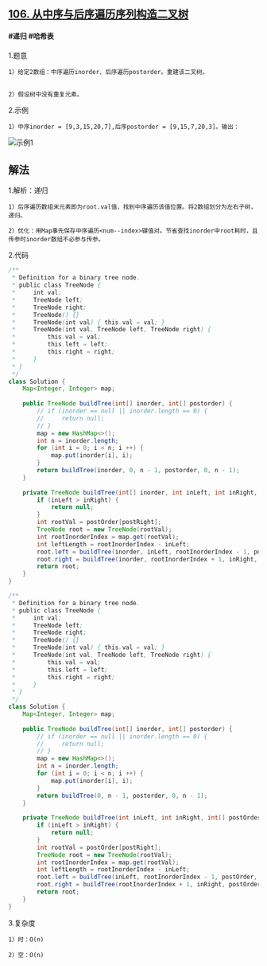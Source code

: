## [106. 从中序与后序遍历序列构造二叉树](https://leetcode.cn/problems/construct-binary-tree-from-inorder-and-postorder-traversal/description/)

#### #递归 #哈希表
1.题意

    1）给定2数组：中序遍历inorder、后序遍历postorder。重建该二叉树。
    

    2）假设树中没有重复元素。

2.示例

    1）中序inorder = [9,3,15,20,7],后序postorder = [9,15,7,20,3]。输出：
![示例1](https://assets.leetcode.com/uploads/2021/02/19/tree.jpg)
## 解法
1.解析：递归

    1）后序遍历数组末元素即为root.val值，找到中序遍历该值位置。将2数组划分为左右子树，递归。

    2）优化：用Map事先保存中序遍历<num--index>键值对。节省查找inorder中root耗时，且传参时inorder数组不必参与传参。

2.代码
```java
/**
 * Definition for a binary tree node.
 * public class TreeNode {
 *     int val;
 *     TreeNode left;
 *     TreeNode right;
 *     TreeNode() {}
 *     TreeNode(int val) { this.val = val; }
 *     TreeNode(int val, TreeNode left, TreeNode right) {
 *         this.val = val;
 *         this.left = left;
 *         this.right = right;
 *     }
 * }
 */
class Solution {
    Map<Integer, Integer> map;
    
    public TreeNode buildTree(int[] inorder, int[] postorder) {
        // if (inorder == null || inorder.length == 0) {
        //     return null;
        // }
        map = new HashMap<>();
        int n = inorder.length;
        for (int i = 0; i < n; i ++) {
            map.put(inorder[i], i);
        }
        return buildTree(inorder, 0, n - 1, postorder, 0, n - 1);
    }
    
    private TreeNode buildTree(int[] inorder, int inLeft, int inRight, int[] postOrder, int postLeft, int postRight) {
        if (inLeft > inRight) {
            return null;
        }
        int rootVal = postOrder[postRight];
        TreeNode root = new TreeNode(rootVal);
        int rootInorderIndex = map.get(rootVal);
        int leftLength = rootInorderIndex - inLeft;
        root.left = buildTree(inorder, inLeft, rootInorderIndex - 1, postOrder, postLeft, postLeft + leftLength - 1);
        root.right = buildTree(inorder, rootInorderIndex + 1, inRight, postOrder, postLeft + leftLength, postRight - 1);
        return root;
    }
}
```
```java
/**
 * Definition for a binary tree node.
 * public class TreeNode {
 *     int val;
 *     TreeNode left;
 *     TreeNode right;
 *     TreeNode() {}
 *     TreeNode(int val) { this.val = val; }
 *     TreeNode(int val, TreeNode left, TreeNode right) {
 *         this.val = val;
 *         this.left = left;
 *         this.right = right;
 *     }
 * }
 */
class Solution {
    Map<Integer, Integer> map;
    
    public TreeNode buildTree(int[] inorder, int[] postorder) {
        // if (inorder == null || inorder.length == 0) {
        //     return null;
        // }
        map = new HashMap<>();
        int n = inorder.length;
        for (int i = 0; i < n; i ++) {
            map.put(inorder[i], i);
        }
        return buildTree(0, n - 1, postorder, 0, n - 1);
    }
    
    private TreeNode buildTree(int inLeft, int inRight, int[] postOrder, int postLeft, int postRight) {
        if (inLeft > inRight) {
            return null;
        }
        int rootVal = postOrder[postRight];
        TreeNode root = new TreeNode(rootVal);
        int rootInorderIndex = map.get(rootVal);
        int leftLength = rootInorderIndex - inLeft;
        root.left = buildTree(inLeft, rootInorderIndex - 1, postOrder, postLeft, postLeft + leftLength - 1);
        root.right = buildTree(rootInorderIndex + 1, inRight, postOrder, postLeft + leftLength, postRight - 1);
        return root;
    }
}
```
3.复杂度

    1）时：O(n)

    2）空：O(n)
